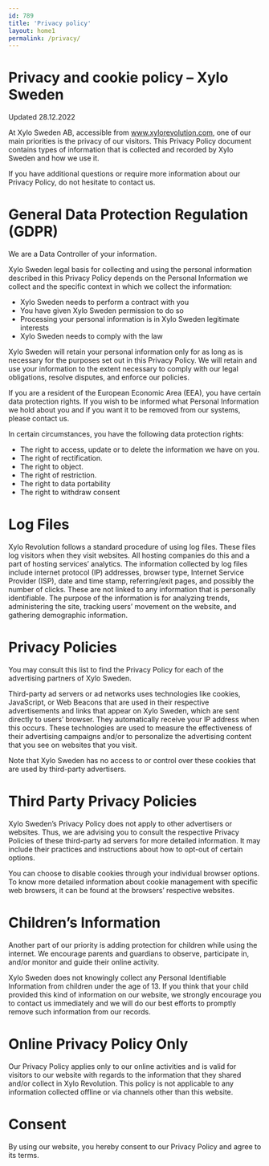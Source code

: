 ```yaml
---
id: 789
title: 'Privacy policy'
layout: home1
permalink: /privacy/
---
```


# Privacy and cookie policy – Xylo Sweden

Updated 28.12.2022

At Xylo Sweden AB, accessible from www.xylorevolution.com, one of our main priorities is the privacy of our visitors. This Privacy Policy document contains types of information that is collected and recorded by Xylo Sweden and how we use it.

If you have additional questions or require more information about our Privacy Policy, do not hesitate to contact us.

# General Data Protection Regulation (GDPR)

We are a Data Controller of your information.

Xylo Sweden legal basis for collecting and using the personal information described in this Privacy Policy depends on the Personal Information we collect and the specific context in which we collect the information:

- Xylo Sweden needs to perform a contract with you
- You have given Xylo Sweden permission to do so
- Processing your personal information is in Xylo Sweden legitimate interests
- Xylo Sweden needs to comply with the law

Xylo Sweden will retain your personal information only for as long as is necessary for the purposes set out in this Privacy Policy. We will retain and use your information to the extent necessary to comply with our legal obligations, resolve disputes, and enforce our policies.

If you are a resident of the European Economic Area (EEA), you have certain data protection rights. If you wish to be informed what Personal Information we hold about you and if you want it to be removed from our systems, please contact us.

In certain circumstances, you have the following data protection rights:

- The right to access, update or to delete the information we have on you.
- The right of rectification.
- The right to object.
- The right of restriction.
- The right to data portability
- The right to withdraw consent

# Log Files

Xylo Revolution follows a standard procedure of using log files. These files log visitors when they visit websites. All hosting companies do this and a part of hosting services’ analytics. The information collected by log files include internet protocol (IP) addresses, browser type, Internet Service Provider (ISP), date and time stamp, referring/exit pages, and possibly the number of clicks. These are not linked to any information that is personally identifiable. The purpose of the information is for analyzing trends, administering the site, tracking users’ movement on the website, and gathering demographic information.

# Privacy Policies

You may consult this list to find the Privacy Policy for each of the advertising partners of Xylo Sweden.

Third-party ad servers or ad networks uses technologies like cookies, JavaScript, or Web Beacons that are used in their respective advertisements and links that appear on Xylo Sweden, which are sent directly to users’ browser. They automatically receive your IP address when this occurs. These technologies are used to measure the effectiveness of their advertising campaigns and/or to personalize the advertising content that you see on websites that you visit.

Note that Xylo Sweden has no access to or control over these cookies that are used by third-party advertisers.

# Third Party Privacy Policies

Xylo Sweden’s Privacy Policy does not apply to other advertisers or websites. Thus, we are advising you to consult the respective Privacy Policies of these third-party ad servers for more detailed information. It may include their practices and instructions about how to opt-out of certain options.

You can choose to disable cookies through your individual browser options. To know more detailed information about cookie management with specific web browsers, it can be found at the browsers’ respective websites.

# Children’s Information

Another part of our priority is adding protection for children while using the internet. We encourage parents and guardians to observe, participate in, and/or monitor and guide their online activity.

Xylo Sweden does not knowingly collect any Personal Identifiable Information from children under the age of 13. If you think that your child provided this kind of information on our website, we strongly encourage you to contact us immediately and we will do our best efforts to promptly remove such information from our records.

# Online Privacy Policy Only

Our Privacy Policy applies only to our online activities and is valid for visitors to our website with regards to the information that they shared and/or collect in Xylo Revolution. This policy is not applicable to any information collected offline or via channels other than this website. 

# Consent

By using our website, you hereby consent to our Privacy Policy and agree to its terms.